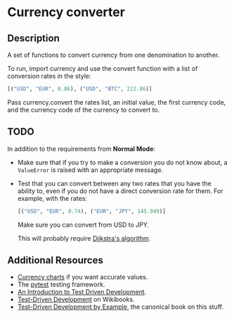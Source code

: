 # Currency converter

## Description

A set of functions to convert currency from one denomination to another.

To run, import currency and use the convert function with a list of conversion rates in the style:

```py
[("USD", "EUR", 0.86), ("USD", "BTC", 212.86)]
```

Pass currency.convert the rates list, an initial value, the first currency code, and the currency code of the currency to convert to.


## TODO

In addition to the requirements from **Normal Mode**:

* Make sure that if you try to make a conversion you do not know about, a `ValueError` is raised with an appropriate message.

* Test that you can convert between any two rates that you have the ability to, even if you do not have a direct conversion rate for them. For example, with the rates:

  ```py
  [("USD", "EUR", 0.74), ("EUR", "JPY", 145.949)]
  ```

  Make sure you can convert from USD to JPY.

  This will probably require [Dijkstra's algorithm](http://rosettacode.org/wiki/Dijkstra%27s_algorithm).


## Additional Resources

* [Currency charts](http://www.xe.com/currencycharts/) if you want accurate values.
* The [pytest](http://pytest.org/latest/) testing framework.
* [An Introduction to Test Driven Development](https://www.codeenigma.com/community/blog/introduction-test-driven-development).
* [Test-Driven Development](https://en.wikibooks.org/wiki/Introduction_to_Software_Engineering/Testing/Test-driven_Development) on Wikibooks.
* [Test-Driven Development by Example](http://www.amazon.com/Test-Driven-Development-By-Example/dp/0321146530), the canonical book on this stuff.
